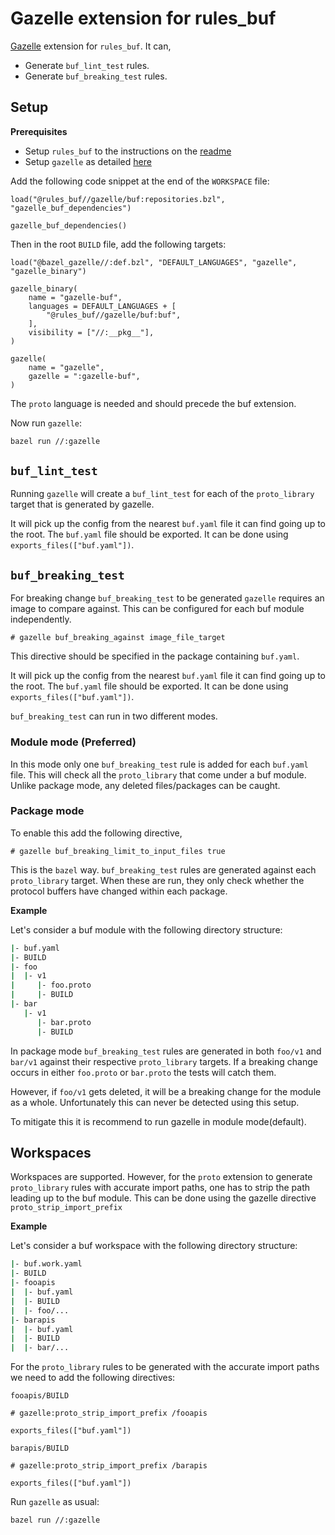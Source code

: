 # Gazelle extension for rules_buf

[Gazelle](https://github.com/bazelbuild/bazel-gazelle) extension for `rules_buf`. It can,

- Generate `buf_lint_test` rules.
- Generate `buf_breaking_test` rules.

## Setup

**Prerequisites**

- Setup `rules_buf` to the instructions on the [readme](/README.md)
- Setup `gazelle` as detailed [here](https://github.com/bazelbuild/bazel-gazelle#setup)

Add the following code snippet at the end of the `WORKSPACE` file:
```starlark
load("@rules_buf//gazelle/buf:repositories.bzl", "gazelle_buf_dependencies")

gazelle_buf_dependencies()
```

Then in the root `BUILD` file, add the following targets:
```starlark
load("@bazel_gazelle//:def.bzl", "DEFAULT_LANGUAGES", "gazelle", "gazelle_binary")

gazelle_binary(
    name = "gazelle-buf",    
    languages = DEFAULT_LANGUAGES + [
        "@rules_buf//gazelle/buf:buf",
    ],
    visibility = ["//:__pkg__"],
)

gazelle(
    name = "gazelle",
    gazelle = ":gazelle-buf",
)
```

The `proto` language is needed and should precede the buf extension.

Now run `gazelle`:
```bash
bazel run //:gazelle
```

## `buf_lint_test`

Running `gazelle` will create a `buf_lint_test` for each of the `proto_library` target that is generated by gazelle. 

It will pick up the config from the nearest `buf.yaml` file it can find going up to the root. The `buf.yaml` file should be exported. It can be done using `exports_files(["buf.yaml"])`.

## `buf_breaking_test`

For breaking change `buf_breaking_test` to be generated `gazelle` requires an image to compare against. This can be configured for each buf module independently.

`# gazelle buf_breaking_against image_file_target`

This directive should be specified in the package containing `buf.yaml`.

It will pick up the config from the nearest `buf.yaml` file it can find going up to the root. The `buf.yaml` file should be exported. It can be done using `exports_files(["buf.yaml"])`.

`buf_breaking_test` can run in two different modes.

### Module mode (Preferred)

In this mode only one `buf_breaking_test` rule is added for each `buf.yaml` file. This will check all the `proto_library` that come under a buf module. Unlike package mode, any deleted files/packages can be caught.

### Package mode

To enable this add the following directive,

`# gazelle buf_breaking_limit_to_input_files true`

This is the `bazel` way. `buf_breaking_test` rules are generated against each `proto_library` target. When these are run, they only check whether the protocol buffers have changed within each package.

**Example**

Let's consider a buf module with the following directory structure:

```bash
|- buf.yaml
|- BUILD
|- foo
|  |- v1
|     |- foo.proto
|     |- BUILD
|- bar
   |- v1
      |- bar.proto
      |- BUILD
```

In package mode `buf_breaking_test` rules are generated in both `foo/v1` and `bar/v1` against their respective `proto_library` targets. If a breaking change occurs in either `foo.proto` or `bar.proto` the tests will catch them.

However, if `foo/v1` gets deleted, it will be a breaking change for the module as a whole. Unfortunately this can never be detected using this setup. 

To mitigate this it is recommend to run gazelle in module mode(default).

## Workspaces

Workspaces are supported. However, for the `proto` extension to generate `proto_library` rules with accurate import paths, one has to strip the path leading up to the buf module. This can be done using the gazelle directive `proto_strip_import_prefix`

**Example**

Let's consider a buf workspace with the following directory structure:

```bash
|- buf.work.yaml
|- BUILD
|- fooapis
|  |- buf.yaml
|  |- BUILD
|  |- foo/...
|- barapis
|  |- buf.yaml
|  |- BUILD
|  |- bar/...
```

For the `proto_library` rules to be generated with the accurate import paths we need to add the following directives:

`fooapis/BUILD`
```starlark
# gazelle:proto_strip_import_prefix /fooapis

exports_files(["buf.yaml"])
```

`barapis/BUILD`
```starlark
# gazelle:proto_strip_import_prefix /barapis

exports_files(["buf.yaml"])
```

Run `gazelle` as usual:
```bash
bazel run //:gazelle
``` 
